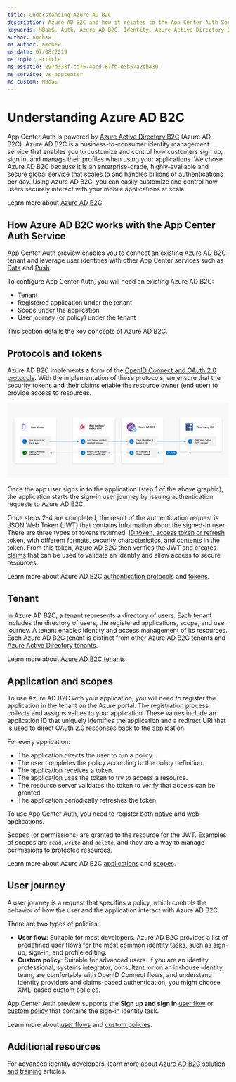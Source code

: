 ```yaml
---
title: Understanding Azure AD B2C
description: Azure AD B2C and how it relates to the App Center Auth Service
keywords: MBaaS, Auth, Azure AD B2C, Identity, Azure Active Directory B2C
author: amchew
ms.author: amchew
ms.date: 07/08/2019
ms.topic: article
ms.assetid: 297d338f-cd75-4ecd-87fb-e5b57a2eb430
ms.service: vs-appcenter
ms.custom: MBaaS
---
```


# Understanding Azure AD B2C

App Center Auth is powered by [Azure Active Directory B2C](https://azure.microsoft.com/services/active-directory-b2c/) (Azure AD B2C). Azure AD B2C is a business-to-consumer identity management service that enables you to customize and control how customers sign up, sign in, and manage their profiles when using your applications. We chose Azure AD B2C because it is an enterprise-grade, highly-available and secure global service that scales to and handles billions of authentications per day. Using Azure AD B2C, you can easily customize and control how users securely interact with your mobile applications at scale. 

Learn more about [Azure AD B2C](https://docs.microsoft.com/azure/active-directory-b2c/). 

## How Azure AD B2C works with the App Center Auth Service

App Center Auth preview enables you to connect an existing Azure AD B2C tenant and leverage user identities with other App Center services such as [Data](~/data/index.md) and [Push](~/push/push-to-user.md#app-center-auth-set-identity). 

To configure App Center Auth, you will need an existing Azure AD B2C:
  - Tenant
  - Registered application under the tenant
  - Scope under the application
  - User journey (or policy) under the tenant

This section details the key concepts of Azure AD B2C.

## Protocols and tokens

Azure AD B2C implements a form of the [OpenID Connect and OAuth 2.0 protocols](https://docs.microsoft.com/azure/active-directory-b2c/active-directory-b2c-reference-protocols). With the implementation of these protocols, we ensure that the security tokens and their claims enable the resource owner (end user) to provide access to resources.  

![App Center Token Exchange Service](./images/token-exchange-service.png)

Once the app user signs in to the application (step 1 of the above graphic), the application starts the sign-in user journey by issuing authentication requests to Azure AD B2C.

Once steps 2-4 are completed, the result of the authentication request is JSON Web Token (JWT) that contains information about the signed-in user. There are three types of tokens returned: [ID token, access token or refresh token](https://docs.microsoft.com/azure/active-directory-b2c/active-directory-b2c-reference-tokens#token-types), with different formats, security characteristics, and contents in the token. From this token, Azure AD B2C then verifies the JWT and creates [claims](https://docs.microsoft.com/azure/active-directory-b2c/active-directory-b2c-reference-tokens#claims) that can be used to validate an identity and allow access to secure resources.

Learn more about Azure AD B2C [authentication protocols](https://docs.microsoft.com/azure/active-directory-b2c/active-directory-b2c-reference-protocols) and [tokens](https://docs.microsoft.com/azure/active-directory-b2c/active-directory-b2c-reference-tokens).

## Tenant

In Azure AD B2C, a tenant represents a directory of users. Each tenant includes the directory of users, the registered applications, scope, and user journey. A tenant enables identity and access management of its resources. Each Azure AD B2C tenant is distinct from other Azure AD B2C tenants and [Azure Active Directory tenants](https://docs.microsoft.com/azure/active-directory/fundamentals/active-directory-whatis#terminology).

Learn more about [Azure AD B2C tenants](https://docs.microsoft.com/azure/active-directory-b2c/active-directory-b2c-overview#tenants-and-applications).

## Application and scopes

To use Azure AD B2C with your application, you will need to register the application in the tenant on the Azure portal. The registration process collects and assigns values to your application. These values include an application ID that uniquely identifies the application and a redirect URI that is used to direct OAuth 2.0 responses back to the application.

For every application:

  - The application directs the user to run a policy.
  - The user completes the policy according to the policy definition.
  - The application receives a token.
  - The application uses the token to try to access a resource.
  - The resource server validates the token to verify that access can be granted.
  - The application periodically refreshes the token.

To use App Center Auth, you need to register both [native](https://docs.microsoft.com/azure/active-directory-b2c/add-native-application) and [web](https://docs.microsoft.com/azure/active-directory-b2c/tutorial-register-applications) applications.

Scopes (or permissions) are granted to the resource for the JWT. Examples of scopes are `read`, `write` and `delete`, and they are a way to manage permissions to protected resources. 

Learn more about Azure AD B2C [applications](https://docs.microsoft.com/azure/active-directory-b2c/active-directory-b2c-overview#tenants-and-applications) and [scopes](https://docs.microsoft.com/azure/active-directory/develop/v2-permissions-and-consent#scopes-and-permissions).

## User journey

A user journey is a request that specifies a policy, which controls the behavior of how the user and the application interact with Azure AD B2C. 

There are two types of policies:
  - **User flow**: Suitable for most developers. Azure AD B2C provides a list of predefined user flows for the most common identity tasks, such as sign-up, sign-in, and profile editing.
  - **Custom policy**: Suitable for advanced users. If you are an identity professional, systems integrator, consultant, or on an in-house identity team, are comfortable with OpenID Connect flows, and understand identity providers and claims-based authentication, you might choose XML-based custom policies.

App Center Auth preview supports the **Sign up and sign in** [user flow](https://docs.microsoft.com/azure/active-directory-b2c/active-directory-b2c-reference-policies#user-flow-versions) or [custom policy](https://docs.microsoft.com/azure/active-directory-b2c/active-directory-b2c-overview-custom) that contains the sign-in identity task.

Learn more about [user flows](https://docs.microsoft.com/azure/active-directory-b2c/active-directory-b2c-reference-policies) and [custom policies](https://docs.microsoft.com/azure/active-directory-b2c/active-directory-b2c-overview-custom).

## Additional resources

For advanced identity developers, learn more about [Azure AD B2C solution and training](https://docs.microsoft.com/azure/active-directory-b2c/solution-articles) articles.
